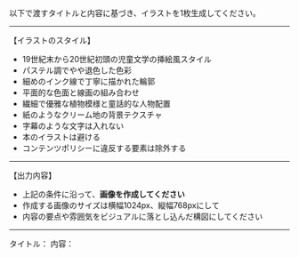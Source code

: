 以下で渡すタイトルと内容に基づき、イラストを1枚生成してください。

---

【イラストのスタイル】
- 19世紀末から20世紀初頭の児童文学の挿絵風スタイル
- パステル調でやや退色した色彩
- 細めのインク線で丁寧に描かれた輪郭
- 平面的な色面と線画の組み合わせ
- 繊細で優雅な植物模様と童話的な人物配置
- 紙のようなクリーム地の背景テクスチャ
- 字幕のような文字は入れない
- 本のイラストは避ける
- コンテンツポリシーに違反する要素は除外する

---

【出力内容】
- 上記の条件に沿って、**画像を作成してください**
- 作成する画像のサイズは横幅1024px、縦幅768pxにして
- 内容の要点や雰囲気をビジュアルに落とし込んだ構図にしてください

---

タイトル：
内容：
